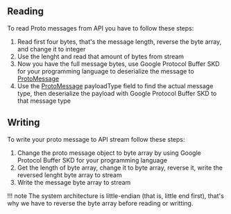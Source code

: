 ## Reading
To read Proto messages from API you have to follow these steps:
 
 1. Read first four bytes, that's the message length, reverse the byte array, and change it to integer
 2. Use the lenght and read that amount of bytes from stream
 3. Now you have the full message bytes, use Google Protocol Buffer SKD for your programming language to deserialize the message to [ProtoMessage](../common-messages/#protomessage)
 4. Use the [ProtoMessage](../common-messages/#protomessage) payloadType field to find the actual message type, then deserialize the payload with Google Protocol Buffer SKD to that message type

## Writing
To write your proto message to API stream follow these steps:
 
 1. Change the proto message object to byte array by using Google Protocol Buffer SKD for your programming language
 2. Get the length of byte array, change it to byte array, reverse it, write the reversed lenght byte array to stream
 3. Write the message byte array to stream

!!! note
	The system architecture is little-endian (that is, little end first), that's why we have to reverse the byte array before reading or writting.